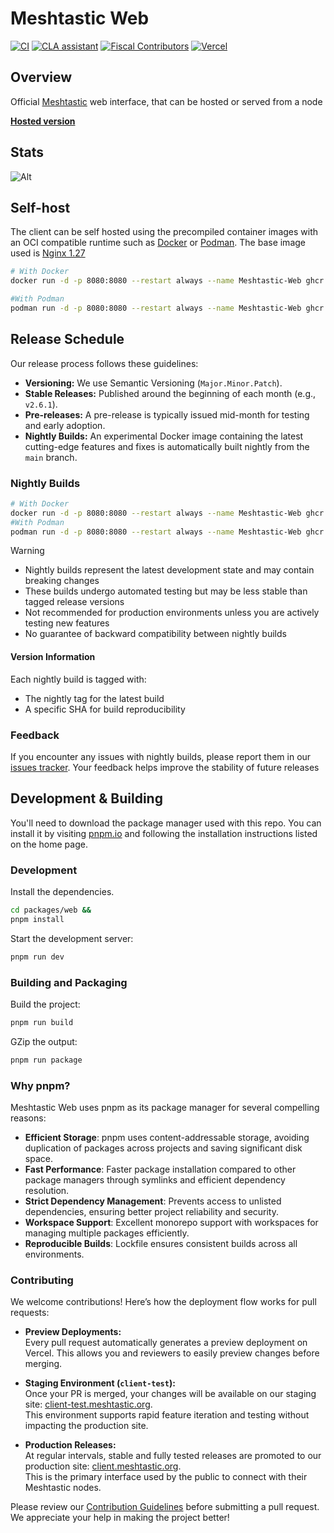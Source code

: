 # Meshtastic Web

<!--Project specific badges here-->

[![CI](https://img.shields.io/github/actions/workflow/status/meshtastic/web/ci.yml?branch=main&label=actions&logo=github&color=yellow)](https://github.com/meshtastic/web/actions/workflows/ci.yml)
[![CLA assistant](https://cla-assistant.io/readme/badge/meshtastic/web)](https://cla-assistant.io/meshtastic/web)
[![Fiscal Contributors](https://opencollective.com/meshtastic/tiers/badge.svg?label=Fiscal%20Contributors&color=deeppink)](https://opencollective.com/meshtastic/)
[![Vercel](https://img.shields.io/static/v1?label=Powered%20by&message=Vercel&style=flat&logo=vercel&color=000000)](https://vercel.com?utm_source=meshtastic&utm_campaign=oss)

## Overview

Official [Meshtastic](https://meshtastic.org) web interface, that can be hosted
or served from a node

**[Hosted version](https://client.meshtastic.org)**

## Stats

![Alt](https://repobeats.axiom.co/api/embed/e5b062db986cb005d83e81724c00cb2b9cce8e4c.svg "Repobeats analytics image")

## Self-host

The client can be self hosted using the precompiled container images with an OCI
compatible runtime such as [Docker](https://www.docker.com/) or
[Podman](https://podman.io/). The base image used is
[Nginx 1.27](https://hub.docker.com/_/nginx)

```bash
# With Docker
docker run -d -p 8080:8080 --restart always --name Meshtastic-Web ghcr.io/meshtastic/web

#With Podman
podman run -d -p 8080:8080 --restart always --name Meshtastic-Web ghcr.io/meshtastic/web
```

## Release Schedule

Our release process follows these guidelines:

-   **Versioning:** We use Semantic Versioning (`Major.Minor.Patch`).
-   **Stable Releases:** Published around the beginning of each month (e.g.,
    `v2.6.1`).
-   **Pre-releases:** A pre-release is typically issued mid-month for testing and
    early adoption.
-   **Nightly Builds:** An experimental Docker image containing the latest
    cutting-edge features and fixes is automatically built nightly from the `main`
    branch.

### Nightly Builds

```bash
# With Docker
docker run -d -p 8080:8080 --restart always --name Meshtastic-Web ghcr.io/meshtastic/web:nightly
#With Podman
podman run -d -p 8080:8080 --restart always --name Meshtastic-Web ghcr.io/meshtastic/web:nightly
```

> [!WARNING]
>
> -   Nightly builds represent the latest development state and may contain
>     breaking changes
> -   These builds undergo automated testing but may be less stable than tagged
>     release versions
> -   Not recommended for production environments unless you are actively testing
>     new features
> -   No guarantee of backward compatibility between nightly builds

#### Version Information

Each nightly build is tagged with:

-   The nightly tag for the latest build
-   A specific SHA for build reproducibility

### Feedback

If you encounter any issues with nightly builds, please report them in our
[issues tracker](https://github.com/meshtastic/web/issues). Your feedback helps
improve the stability of future releases

## Development & Building

You'll need to download the package manager used with this repo. You can install
it by visiting [pnpm.io](https://pnpm.io/) and following the installation
instructions listed on the home page.

### Development

Install the dependencies.

```bash
cd packages/web &&
pnpm install
```

Start the development server:

```bash
pnpm run dev
```

### Building and Packaging

Build the project:

```bash
pnpm run build
```

GZip the output:

```bash
pnpm run package
```

### Why pnpm?

Meshtastic Web uses pnpm as its package manager for several compelling
reasons:

-   **Efficient Storage**: pnpm uses content-addressable storage, avoiding duplication
    of packages across projects and saving significant disk space.
-   **Fast Performance**: Faster package installation compared to other package
    managers through symlinks and efficient dependency resolution.
-   **Strict Dependency Management**: Prevents access to unlisted dependencies,
    ensuring better project reliability and security.
-   **Workspace Support**: Excellent monorepo support with workspaces for managing
    multiple packages efficiently.
-   **Reproducible Builds**: Lockfile ensures consistent builds across all
    environments.

### Contributing

We welcome contributions! Here’s how the deployment flow works for pull
requests:

-   **Preview Deployments:**\
    Every pull request automatically generates a preview deployment on Vercel.
    This allows you and reviewers to easily preview changes before merging.

-   **Staging Environment (`client-test`):**\
    Once your PR is merged, your changes will be available on our staging site:
    [client-test.meshtastic.org](https://client-test.meshtastic.org/).\
    This environment supports rapid feature iteration and testing without
    impacting the production site.

-   **Production Releases:**\
    At regular intervals, stable and fully tested releases are promoted to our
    production site: [client.meshtastic.org](https://client.meshtastic.org/).\
    This is the primary interface used by the public to connect with their
    Meshtastic nodes.

Please review our
[Contribution Guidelines](https://github.com/meshtastic/web/blob/main/packages/web/CONTRIBUTING.md)
before submitting a pull request. We appreciate your help in making the project
better!

